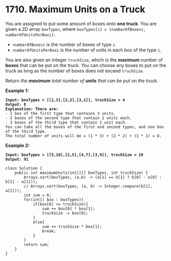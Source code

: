 # 1710. Maximum Units on a Truck

You are assigned to put some amount of boxes onto **one truck**. You are given a 2D array `boxTypes`, where `boxTypes[i] = [numberOfBoxesi, numberOfUnitsPerBoxi]`:

* `numberOfBoxesi` is the number of boxes of type `i`.
* `numberOfUnitsPerBoxi` is the number of units in each box of the type `i`.

You are also given an integer `truckSize`, which is the **maximum** number of **boxes** that can be put on the truck. You can choose any boxes to put on the truck as long as the number of boxes does not exceed `truckSize`.

Return _the **maximum** total number of **units** that can be put on the truck._

&#x20;

**Example 1:**

<pre><code><strong>Input: boxTypes = [[1,3],[2,2],[3,1]], truckSize = 4
</strong><strong>Output: 8
</strong><strong>Explanation: There are:
</strong>- 1 box of the first type that contains 3 units.
- 2 boxes of the second type that contain 2 units each.
- 3 boxes of the third type that contain 1 unit each.
You can take all the boxes of the first and second types, and one box of the third type.
The total number of units will be = (1 * 3) + (2 * 2) + (1 * 1) = 8.
</code></pre>

**Example 2:**

<pre><code><strong>Input: boxTypes = [[5,10],[2,5],[4,7],[3,9]], truckSize = 10
</strong><strong>Output: 91
</strong></code></pre>

```
class Solution {
    public int maximumUnits(int[][] boxTypes, int truckSize) {
        Arrays.sort(boxTypes, (a,b) -> (a[1] == b[1] ? b[0] - a[0] : b[1] - a[1]));
        // Arrays.sort(boxTypes, (a, b) -> Integer.compare(b[1], a[1]));
        int sum = 0;
        for(int[] box : boxTypes){
            if(box[0] <= truckSize){
                sum += box[0] * box[1];
                truckSize -= box[0];
            }
            else{
                sum += truckSize * box[1];
                break;
            }
        }
        return sum;
    }
}


```
